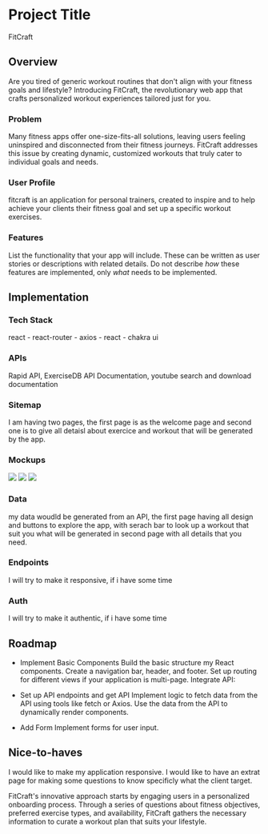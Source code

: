 # Project Title

FitCraft

## Overview

Are you tired of generic workout routines that don't align with your fitness goals and lifestyle? Introducing FitCraft, the revolutionary web app that crafts personalized workout experiences tailored just for you.

### Problem

Many fitness apps offer one-size-fits-all solutions, leaving users feeling uninspired and disconnected from their fitness journeys. FitCraft addresses this issue by creating dynamic, customized workouts that truly cater to individual goals and needs.

### User Profile

fitcraft is an application for personal trainers, created to inspire and to help achieve your clients their fitness goal and set up a specific workout exercises.

### Features

List the functionality that your app will include. These can be written as user stories or descriptions with related details. Do not describe _how_ these features are implemented, only _what_ needs to be implemented.

## Implementation

### Tech Stack

react - react-router - axios - react - chakra ui

### APIs

Rapid API, ExerciseDB API Documentation, youtube search and download documentation

### Sitemap

I am having two pages, the first page is as the welcome page and second one is to give all detaisl about exercice and workout that will be generated by the app.

### Mockups

<img src='./asset/1.png'><img/>
<img src='./asset/2.png'><img/>
<img src='./asset/3.png'><img/>

### Data

my data woudld be generated from an API, the first page having all design and buttons to explore the app, with serach bar to look up a workout that suit you what will be generated in second page with all details that you need.

### Endpoints

I will try to make it responsive, if i have some time

### Auth

I will try to make it authentic, if i have some time

## Roadmap

- Implement Basic Components
  Build the basic structure my React components.
  Create a navigation bar, header, and footer.
  Set up routing for different views if your application is multi-page.
  Integrate API:

- Set up API endpoints and get API
  Implement logic to fetch data from the API using tools like fetch or Axios.
  Use the data from the API to dynamically render components.

- Add Form
  Implement forms for user input.

## Nice-to-haves

I would like to make my application responsive.
I would like to have an extrat page for making some questions to know specificly what the client target.

FitCraft's innovative approach starts by engaging users in a personalized onboarding process. Through a series of questions about fitness objectives, preferred exercise types, and availability, FitCraft gathers the necessary information to curate a workout plan that suits your lifestyle.
